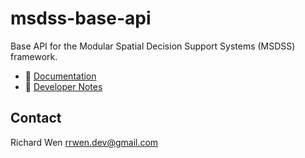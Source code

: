 # msdss-base-api

Base API for the Modular Spatial Decision Support Systems (MSDSS) framework.

* :book: [Documentation](https://rrwen.github.io/msdss-base-api/)
* :notebook: [Developer Notes](DEVELOPER.md)

## Contact

Richard Wen rrwen.dev@gmail.com